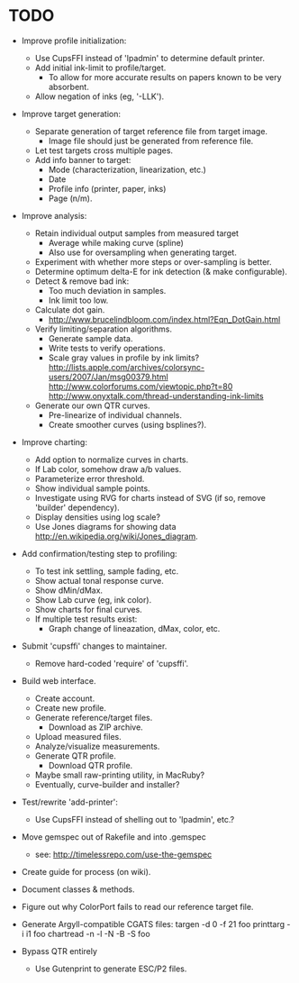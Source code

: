 # TODO

- Improve profile initialization:
  - Use CupsFFI instead of 'lpadmin' to determine default printer.
  - Add initial ink-limit to profile/target.
    - To allow for more accurate results on papers known to be very absorbent.
  - Allow negation of inks (eg, '-LLK').

- Improve target generation:
  - Separate generation of target reference file from target image.
    - Image file should just be generated from reference file.
  - Let test targets cross multiple pages.
  - Add info banner to target:
    - Mode (characterization, linearization, etc.)
    - Date
    - Profile info (printer, paper, inks)
    - Page (n/m).

- Improve analysis:
  - Retain individual output samples from measured target
    - Average while making curve (spline)
    - Also use for oversampling when generating target.
  - Experiment with whether more steps or over-sampling is better.
  - Determine optimum delta-E for ink detection (& make configurable).
  - Detect & remove bad ink:
    - Too much deviation in samples.
    - Ink limit too low.
  - Calculate dot gain.
    - http://www.brucelindbloom.com/index.html?Eqn_DotGain.html
  - Verify limiting/separation algorithms.
    - Generate sample data.
    - Write tests to verify operations.
    - Scale gray values in profile by ink limits?
        http://lists.apple.com/archives/colorsync-users/2007/Jan/msg00379.html
        http://www.colorforums.com/viewtopic.php?t=80
        http://www.onyxtalk.com/thread-understanding-ink-limits
  - Generate our own QTR curves.
    - Pre-linearize of individual channels.
    - Create smoother curves (using bsplines?).
  
- Improve charting:
  - Add option to normalize curves in charts.
  - If Lab color, somehow draw a/b values.
  - Parameterize error threshold.
  - Show individual sample points.
  - Investigate using RVG for charts instead of SVG (if so, remove 'builder' dependency).
  - Display densities using log scale?
  - Use Jones diagrams for showing data <http://en.wikipedia.org/wiki/Jones_diagram>.

- Add confirmation/testing step to profiling:
  - To test ink settling, sample fading, etc.
  - Show actual tonal response curve.
  - Show dMin/dMax.
  - Show Lab curve (eg, ink color).
  - Show charts for final curves.
  - If multiple test results exist:
    - Graph change of lineazation, dMax, color, etc.

- Submit 'cupsffi' changes to maintainer.
  - Remove hard-coded 'require' of 'cupsffi'.

- Build web interface.
  - Create account.
  - Create new profile.
  - Generate reference/target files.
    - Download as ZIP archive.
  - Upload measured files.
  - Analyze/visualize measurements.
  - Generate QTR profile.
    - Download QTR profile.
  - Maybe small raw-printing utility, in MacRuby?
  - Eventually, curve-builder and installer?

- Test/rewrite 'add-printer':
  - Use CupsFFI instead of shelling out to 'lpadmin', etc.?

- Move gemspec out of Rakefile and into .gemspec
  - see: http://timelessrepo.com/use-the-gemspec

- Create guide for process (on wiki).

- Document classes & methods.

- Figure out why ColorPort fails to read our reference target file.

- Generate Argyll-compatible CGATS files:
    targen -d 0 -f 21 foo
    printtarg -i i1 foo
    chartread -n -l -N -B -S foo

- Bypass QTR entirely
  - Use Gutenprint to generate ESC/P2 files.